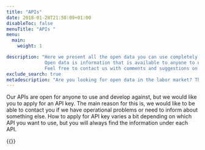 ```yaml
---
title: "APIs"
date: 2018-01-28T21:58:09+01:00
disableToc: false
menuTitle: "APIs "
menu:
  main:
    weight: 1

description: "Here we present all the open data you can use completely freely. 
              Open data is information that is available to anyone to use, reuse and share, so that others can develop it and create benefits for more.              
              Feel free to contact us with comments and suggestions on information that you want Arbetsförmedlingen to publish as open data at [JobTech Development](mailto:jobtechdev@arbetsformedlingen.se). "
exclude_search: true        
metadescription: "Are you looking for open data in the labor market? Then you have come to the right place. Here you will find files, datasets from JobTechDevelopment and the Swedish Public Employment Service. Read more "
---
```


Our APIs are open for anyone to use and develop against, but we would like you to apply for an API key. The main reason for this is, we would like to be able to contact you if we have operational problems or need to inform about something else. How to apply for API key varies a bit depending on which API you want to use, but you will always find the information under each API. 
              
{{<survey text="Help us improve by answering our survey (It takes 2 min)">}}



